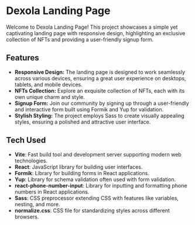 # Dexola Landing Page

Welcome to Dexola Landing Page! This project showcases a simple yet captivating landing page with responsive design, highlighting an exclusive collection of NFTs and providing a user-friendly signup form.

## Features
- **Responsive Design:** The landing page is designed to work seamlessly across various devices, ensuring a great user experience on desktops, tablets, and mobile devices.
- **NFTs Collection:** Explore an exquisite collection of NFTs, each with its own unique charm and style.
- **Signup Form:** Join our community by signing up through a user-friendly and interactive form built using Formik and Yup for validation.
- **Stylish Styling:** The project employs Sass to create visually appealing styles, ensuring a polished and attractive user interface.

## Tech Used
- **Vite**: Fast build tool and development server supporting modern web technologies.
- **React**: JavaScript library for building user interfaces.
- **Formik**: Library for building forms in React applications.
- **Yup**: Library for schema validation often used with form validation.
- **react-phone-number-input**: Library for inputting and formatting phone numbers in React applications.
- **Sass**: CSS preprocessor extending CSS with features like variables, nesting, and more.
- **normalize.css**: CSS file for standardizing styles across different browsers.

